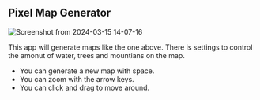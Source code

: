 ## Pixel Map Generator

![Screenshot from 2024-03-15 14-07-16](https://github.com/windyGarlic/Pixel-map-generator/assets/111098407/b750aa57-89c7-401d-b680-0c79626b0e73)

This app will generate maps like the one above. There is settings to control the amonut of water, trees and mountians on the map. 

- You can generate a new map with space.
- You can zoom with the arrow keys.
- You can click and drag to move around.

